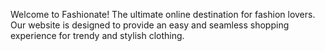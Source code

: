Welcome to Fashionate! The ultimate online destination for fashion lovers. Our website is designed to provide an easy and seamless shopping experience for trendy and stylish clothing.
